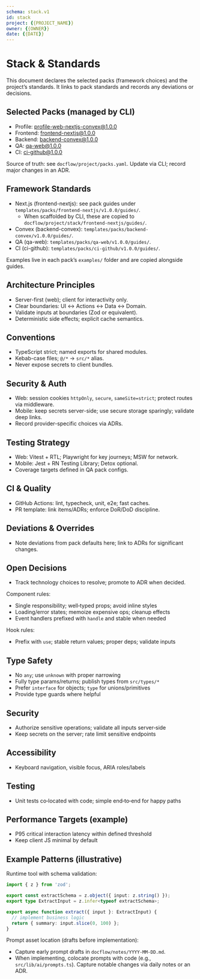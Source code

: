 ```yaml
---
schema: stack.v1
id: stack
project: {{PROJECT_NAME}}
owner: {{OWNER}}
date: {{DATE}}
---
```


# Stack & Standards

This document declares the selected packs (framework choices) and the project’s standards. It links to pack standards and records any deviations or decisions.

## Selected Packs (managed by CLI)

- Profile: profile-web-nextjs-convex@1.0.0
- Frontend: frontend-nextjs@1.0.0
- Backend: backend-convex@1.0.0
- QA: qa-web@1.0.0
- CI: ci-github@1.0.0

Source of truth: see `docflow/project/packs.yaml`. Update via CLI; record major changes in an ADR.

## Framework Standards

- Next.js (frontend-nextjs): see pack guides under `templates/packs/frontend-nextjs/v1.0.0/guides/`.
  - When scaffolded by CLI, these are copied to `docflow/project/stack/frontend-nextjs/guides/`.
- Convex (backend-convex): `templates/packs/backend-convex/v1.0.0/guides/`.
- QA (qa-web): `templates/packs/qa-web/v1.0.0/guides/`.
- CI (ci-github): `templates/packs/ci-github/v1.0.0/guides/`.

Examples live in each pack’s `examples/` folder and are copied alongside guides.

## Architecture Principles

- Server-first (web); client for interactivity only.
- Clear boundaries: UI ↔ Actions ↔ Data ↔ Domain.
- Validate inputs at boundaries (Zod or equivalent).
- Deterministic side effects; explicit cache semantics.

## Conventions

- TypeScript strict; named exports for shared modules.
- Kebab-case files; `@/*` → `src/*` alias.
- Never expose secrets to client bundles.

## Security & Auth

- Web: session cookies `httpOnly`, `secure`, `sameSite=strict`; protect routes via middleware.
- Mobile: keep secrets server-side; use secure storage sparingly; validate deep links.
- Record provider-specific choices via ADRs.

## Testing Strategy

- Web: Vitest + RTL; Playwright for key journeys; MSW for network.
- Mobile: Jest + RN Testing Library; Detox optional.
- Coverage targets defined in QA pack configs.

## CI & Quality

- GitHub Actions: lint, typecheck, unit, e2e; fast caches.
- PR template: link items/ADRs; enforce DoR/DoD discipline.

## Deviations & Overrides

- Note deviations from pack defaults here; link to ADRs for significant changes.

## Open Decisions

- Track technology choices to resolve; promote to ADR when decided.

Component rules:
- Single responsibility; well‑typed props; avoid inline styles
- Loading/error states; memoize expensive ops; cleanup effects
- Event handlers prefixed with `handle` and stable when needed

Hook rules:
- Prefix with `use`; stable return values; proper deps; validate inputs

## Type Safety

- No `any`; use `unknown` with proper narrowing
- Fully type params/returns; publish types from `src/types/*`
- Prefer `interface` for objects; `type` for unions/primitives
- Provide type guards where helpful

## Security

- Authorize sensitive operations; validate all inputs server‑side
- Keep secrets on the server; rate limit sensitive endpoints

## Accessibility

- Keyboard navigation, visible focus, ARIA roles/labels

## Testing

- Unit tests co‑located with code; simple end‑to‑end for happy paths

## Performance Targets (example)

- P95 critical interaction latency within defined threshold
- Keep client JS minimal by default

## Example Patterns (illustrative)

Runtime tool with schema validation:

```ts
import { z } from 'zod';

export const extractSchema = z.object({ input: z.string() });
export type ExtractInput = z.infer<typeof extractSchema>;

export async function extract({ input }: ExtractInput) {
  // implement business logic
  return { summary: input.slice(0, 100) };
}
```

Prompt asset location (drafts before implementation):
- Capture early prompt drafts in `docflow/notes/YYYY-MM-DD.md`.
- When implementing, colocate prompts with code (e.g., `src/lib/ai/prompts.ts`). Capture notable changes via daily notes or an ADR.
